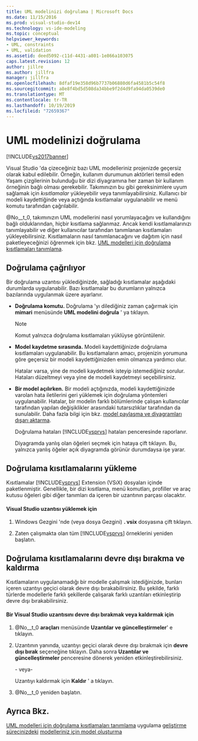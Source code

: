 ```yaml
---
title: UML modelinizi doğrulama | Microsoft Docs
ms.date: 11/15/2016
ms.prod: visual-studio-dev14
ms.technology: vs-ide-modeling
ms.topic: conceptual
helpviewer_keywords:
- UML, constraints
- UML, validation
ms.assetid: deed5092-c11d-4431-a801-1e866a103075
caps.latest.revision: 12
author: jillre
ms.author: jillfra
manager: jillfra
ms.openlocfilehash: 8dfaf19e358d96b7737b06880d6fa4581b5c54f8
ms.sourcegitcommit: a8e8f4bd5d508da34bbe9f2d4d9fa94da0539de0
ms.translationtype: MT
ms.contentlocale: tr-TR
ms.lasthandoff: 10/19/2019
ms.locfileid: "72659367"
---
```

# <a name="validate-your-uml-model"></a>UML modelinizi doğrulama
[!INCLUDE[vs2017banner](../includes/vs2017banner.md)]

Visual Studio 'da çizeceğiniz bazı UML modelleriniz projenizde geçersiz olarak kabul edilebilir. Örneğin, kullanım durumunun aktörleri temsil eden Yaşam çizgilerinin bulunduğu bir dizi diyagramına her zaman bir kullanım örneğinin bağlı olması gerekebilir. Takımınızın bu gibi gereksinimlere uyum sağlamak için *kısıtlamalar* yükleyebilir veya tanımlayabilirsiniz. Kullanıcı bir modeli kaydettiğinde veya açtığında kısıtlamalar uygulanabilir ve menü komutu tarafından çağrılabilir.

 @No__t_0, takımınızın UML modellerini nasıl yorumlayacağını ve kullandığını bağlı olduklarından, hiçbir kısıtlama sağlanmaz. Ancak kendi kısıtlamalarınızı tanımlayabilir ve diğer kullanıcılar tarafından tanımlanan kısıtlamaları yükleyebilirsiniz. Kısıtlamaların nasıl tanımlanacağını ve dağıtım için nasıl paketleyeceğinizi öğrenmek için bkz. [UML modelleri için doğrulama kısıtlamaları tanımlama](../modeling/define-validation-constraints-for-uml-models.md).

## <a name="invoking-validation"></a>Doğrulama çağrılıyor
 Bir doğrulama uzantısı yüklediğinizde, sağladığı kısıtlamalar aşağıdaki durumlarda uygulanabilir. Bazı kısıtlamalar bu durumların yalnızca bazılarında uygulanmak üzere ayarlanır.

- **Doğrulama komutu.** Doğrulama 'yı dilediğiniz zaman çağırmak için **mimari** menüsünde **UML modelini doğrula** ' ya tıklayın.

  > [!NOTE]
  > Komut yalnızca doğrulama kısıtlamaları yüklüyse görüntülenir.

- **Model kaydetme sırasında.** Modeli kaydettiğinizde doğrulama kısıtlamaları uygulanabilir. Bu kısıtlamaların amacı, projenizin yorumuna göre geçersiz bir modeli kaydettiğinizden emin olmanıza yardımcı olur.

   Hatalar varsa, yine de modeli kaydetmek isteyip istemediğiniz sorulur. Hataları düzeltmeyi veya yine de modeli kaydetmeyi seçebilirsiniz.

- **Bir model açılırken.** Bir modeli açtığınızda, modeli kaydettiğinizde varolan hata iletilerini geri yüklemek için doğrulama yöntemleri uygulanabilir. Hatalar, bir modelin farklı bölümlerinde çalışan kullanıcılar tarafından yapılan değişiklikler arasındaki tutarsızlıklar tarafından da sunulabilir. Daha fazla bilgi için bkz. [model paylaşma ve diyagramları dışarı aktarma](../modeling/share-models-and-exporting-diagrams.md).

  Doğrulama hataları [!INCLUDE[vsprvs](../includes/vsprvs-md.md)] hataları penceresinde raporlanır.

  Diyagramda yanlış olan öğeleri seçmek için hataya çift tıklayın. Bu, yalnızca yanlış öğeler açık diyagramda görünür durumdaysa işe yarar.

## <a name="installing-validation-constraints"></a>Doğrulama kısıtlamalarını yükleme
 Kısıtlamalar [!INCLUDE[vsprvs](../includes/vsprvs-md.md)] Extension (VSıX) dosyaları içinde paketlenmiştir. Genellikle, bir dizi kısıtlama, menü komutları, profiller ve araç kutusu öğeleri gibi diğer tanımları da içeren bir uzantının parçası olacaktır.

#### <a name="to-install-a-visual-studio-extension"></a>Visual Studio uzantısı yüklemek için

1. Windows Gezgini 'nde (veya dosya Gezgini) **. vsix** dosyasına çift tıklayın.

2. Zaten çalışmakta olan tüm [!INCLUDE[vsprvs](../includes/vsprvs-md.md)] örneklerini yeniden başlatın.

## <a name="disabling-and-uninstalling-validation-constraints"></a>Doğrulama kısıtlamalarını devre dışı bırakma ve kaldırma
 Kısıtlamaların uygulanamadığı bir modelle çalışmak istediğinizde, bunları içeren uzantıyı geçici olarak devre dışı bırakabilirsiniz. Bu şekilde, farklı türlerde modellerle farklı şekillerde çalışarak farklı uzantıları etkinleştirip devre dışı bırakabilirsiniz.

#### <a name="to-disable-or-uninstall-a-visual-studio-extension"></a>Bir Visual Studio uzantısını devre dışı bırakmak veya kaldırmak için

1. @No__t_0 **araçları** menüsünde **Uzantılar ve güncelleştirmeler**' e tıklayın.

2. Uzantının yanında, uzantıyı geçici olarak devre dışı bırakmak için **devre dışı bırak** seçeneğine tıklayın. Daha sonra **Uzantılar ve güncelleştirmeler** penceresine dönerek yeniden etkinleştirebilirsiniz.

     \- veya-

     Uzantıyı kaldırmak için **Kaldır** ' a tıklayın.

3. @No__t_0 yeniden başlatın.

## <a name="see-also"></a>Ayrıca Bkz.
 [UML modelleri için doğrulama kısıtlamaları tanımlama](../modeling/define-validation-constraints-for-uml-models.md) uygulama [geliştirme sürecinizdeki](../modeling/use-models-in-your-development-process.md) [modelleriniz için model oluşturma](../modeling/create-models-for-your-app.md)
